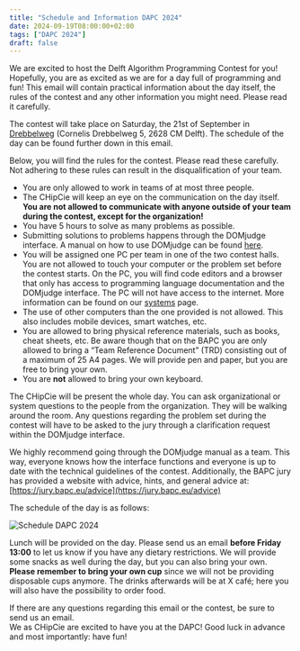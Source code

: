 ```yaml
---
title: "Schedule and Information DAPC 2024"
date: 2024-09-19T08:00:00+02:00
tags: ["DAPC 2024"]
draft: false
---
```

We are excited to host the Delft Algorithm Programming Contest for you! Hopefully, you are as excited as we are for a day full of programming and fun! This email will contain practical information about the day itself, the rules of the contest and any other information you might need. Please read it carefully.

The contest will take place on Saturday, the 21st of September in [Drebbelweg](https://map.tudelftcampus.nl/poi/education-building-35/) (Cornelis Drebbelweg 5, 2628 CM Delft). The schedule of the day can be found further down in this email.

Below, you will find the rules for the contest. Please read these carefully. Not adhering to these rules can result in the disqualification of your team.

- You are only allowed to work in teams of at most three people.
- The CHipCie will keep an eye on the communication on the day itself. **You are not allowed to communicate with anyone outside of your team during the contest, except for the organization!**
- You have 5 hours to solve as many problems as possible.
- Submitting solutions to problems happens through the DOMjudge interface. A manual on how to use DOMjudge can be found [here](https://www.domjudge.org/docs/manual/8.3/index.html).
- You will be assigned one PC per team in one of the two contest halls. You are not allowed to touch your computer or the problem set before the contest starts. On the PC, you will find code editors and a browser that only has access to programming language documentation and the DOMjudge interface. The PC will not have access to the internet. More information can be found on our [systems](https://chipcie.wisv.ch/systems) page.
- The use of other computers than the one provided is not allowed. This also includes mobile devices, smart watches, etc.
- You are allowed to bring physical reference materials, such as books, cheat sheets, etc. Be aware though that on the BAPC you are only allowed to bring a “Team Reference Document” (TRD) consisting out of a maximum of 25 A4 pages. We will provide pen and paper, but you are free to bring your own.
- You are **not** allowed to bring your own keyboard.

The CHipCie will be present the whole day. You can ask organizational or system questions to the people from the organization. They will be walking around the room. Any questions regarding the problem set during the contest will have to be asked to the jury through a clarification request within the DOMjudge interface.

We highly recommend going through the DOMjudge manual as a team. This way, everyone  knows how the interface functions and everyone is up to date with the technical guidelines of the contest.
Additionally, the BAPC jury has provided a website with advice, hints, and general advice at: [https://jury.bapc.eu/advice](https://jury.bapc.eu/advice)

The schedule of the day is as follows:

![Schedule DAPC 2024](/schedule/schedule-dapc-24.png)

Lunch will be provided on the day. Please send us an email **before Friday 13:00** to let us know if you have any dietary restrictions. We will provide some snacks as well during the day, but you can also bring your own. **Please remember to bring your own cup** since we will not be providing disposable cups anymore. The drinks afterwards will be at X café; here you will also have the possibility to order food.

If there are any questions regarding this email or the contest, be sure to send us an email.<br>
We as CHipCie are excited to have you at the DAPC! Good luck in advance and most importantly: have fun!
